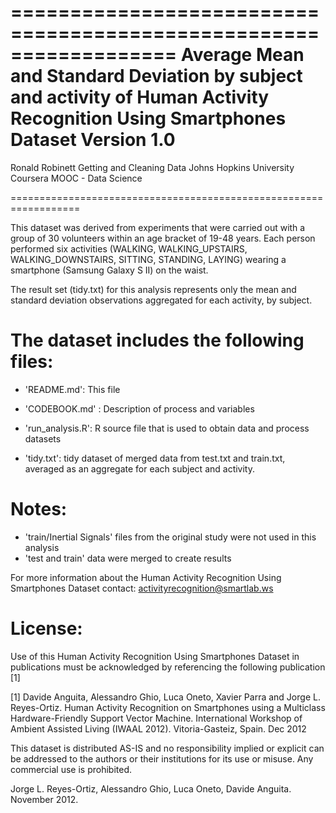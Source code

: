 ==================================================================
Average Mean and Standard Deviation by subject and activity of Human Activity Recognition Using Smartphones Dataset
Version 1.0
==================================================================
Ronald Robinett
Getting and Cleaning Data
Johns Hopkins University
Coursera MOOC - Data Science

==================================================================

This dataset was derived from experiments that were carried out with a group of 30 volunteers within an age bracket of 19-48 years. Each person performed six activities (WALKING, WALKING_UPSTAIRS, WALKING_DOWNSTAIRS, SITTING, STANDING, LAYING) wearing a smartphone (Samsung Galaxy S II) on the waist. 

The result set (tidy.txt) for this analysis represents only the mean and standard deviation observations aggregated for each activity, by subject. 

The dataset includes the following files:
=========================================

- 'README.md': This file

- 'CODEBOOK.md' :  Description of process and variables 

- 'run_analysis.R':  R source file that is used to obtain data and process datasets

- 'tidy.txt':  tidy dataset of merged data from test.txt and train.txt, averaged as an aggregate for each subject and activity.

Notes: 
======
- 'train/Inertial Signals' files from the original study were not used in this analysis 
- 'test and train' data were merged to create results

For more information about the Human Activity Recognition Using Smartphones Dataset contact: activityrecognition@smartlab.ws

License:
========
Use of this Human Activity Recognition Using Smartphones Dataset in publications must be acknowledged by referencing the following publication [1] 

[1] Davide Anguita, Alessandro Ghio, Luca Oneto, Xavier Parra and Jorge L. Reyes-Ortiz. Human Activity Recognition on Smartphones using a Multiclass Hardware-Friendly Support Vector Machine. International Workshop of Ambient Assisted Living (IWAAL 2012). Vitoria-Gasteiz, Spain. Dec 2012

This dataset is distributed AS-IS and no responsibility implied or explicit can be addressed to the authors or their institutions for its use or misuse. Any commercial use is prohibited.

Jorge L. Reyes-Ortiz, Alessandro Ghio, Luca Oneto, Davide Anguita. November 2012.
